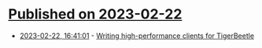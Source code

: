 # [Published on 2023-02-22](index.md)

* [2023-02-22, 16:41:01](https://lobste.rs/s/tzprly/writing_high_performance_clients_for) - [Writing high-performance clients for TigerBeetle](https://tigerbeetle.com/blog/2023-02-21-writing-high-performance-clients-for-tigerbeetle/)
